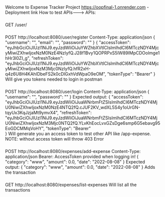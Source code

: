 Welcome to Expense Tracker Project
https://oopfinal-1.onrender.com - Deployment link
How to test APIs--->
APIs:
###
GET /user/
###
POST http://localhost:8080/user/register
Content-Type: application/json
{
  "username": "",
  "email": "",
  "password": ""
}
{
    "accessToken": "eyJhbGciOiJIUzI1NiJ9.eyJzdWIiOiJuYWZhbXVtICIsImlhdCI6MTczNDY4MjcyMiwiZXhwIjoxNzM0NzE4NzIyfQ.J28f1Bvy1QOPRPxS5IW89IMpCDOolmge1hHr3l0ZI_g",
    "refreshToken": "eyJhbGciOiJIUzI1NiJ9.eyJzdWIiOiJuYWZhbXVtICIsImlhdCI6MTczNDY4MjcyMiwiZXhwIjoxNzM3Mjc0NzIyfQ.hfR2xH-q4z6U8H4KAhIDbeFS2k0cDlGxhVdWpaO9eOM",
    "tokenType": "Bearer"
}
Will give you tokens needed to login in postman
###
POST http://localhost:8080/user/login
Content-Type: application/json
{
  "username": "",
  "password": ""
}
Expected output:
{
    "accessToken": "eyJhbGciOiJIUzI1NiJ9.eyJzdWIiOiJuaWNrbmFtZSIsImlhdCI6MTczNDY4MjU0NiwiZXhwIjoxNzM0NzE4NTQ2fQ.cJUF2KV_wdXL5S4y1oUrGN-tqyUx3KqJzjaMt9ymvX4",
    "refreshToken": "eyJhbGciOiJIUzI1NiJ9.eyJzdWIiOiJuaWNrbmFtZSIsImlhdCI6MTczNDY4MjU0NiwiZXhwIjoxNzM3Mjc0NTQ2fQ.YLvKhEocLvxGZsDge6smp6G5ebavg95EoGDCMMqVoHY",
    "tokenType": "Bearer"    
}
Will generate you an access token to test other API like /app-expense. NOTE: without access token will throw 403 Error
###
POST http://localhost:8080/expenses/add-expense
Content-Type: application/json
Bearer: AccessToken provided when logging in!
{
    "category": "www",
    "amount": 0.0,
    "date": "2022-08-08"
}
Expected output:
{
    "category": "www",
    "amount": 0.0,
    "date": "2022-08-08"
}
Adds the transaction
###
GET http://localhost:8080/expenses/list-expenses
Will list all the transactions

